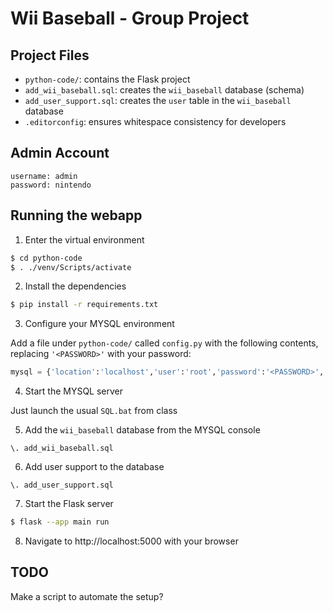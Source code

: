 # Wii Baseball - Group Project

## Project Files
 - `python-code/`: contains the Flask project
 - `add_wii_baseball.sql`: creates the `wii_baseball` database (schema)
 - `add_user_support.sql`: creates the `user` table in the `wii_baseball` database
 - `.editorconfig`: ensures whitespace consistency for developers

## Admin Account
```
username: admin
password: nintendo
```

## Running the webapp
1. Enter the virtual environment
```bash
$ cd python-code
$ . ./venv/Scripts/activate
```

2. Install the dependencies
```bash
$ pip install -r requirements.txt
```

3. Configure your MYSQL environment

Add a file under `python-code/` called `config.py` with the following contents, replacing `'<PASSWORD>'` with your password:
```py
mysql = {'location':'localhost','user':'root','password':'<PASSWORD>','database':'baseball'}
```

4. Start the MYSQL server

Just launch the usual `SQL.bat` from class

5. Add the `wii_baseball` database from the MYSQL console

```batch
\. add_wii_baseball.sql
```

6. Add user support to the database

```batch
\. add_user_support.sql
```

7. Start the Flask server
```bash
$ flask --app main run
```
 
8. Navigate to http://localhost:5000 with your browser

## TODO

Make a script to automate the setup?
